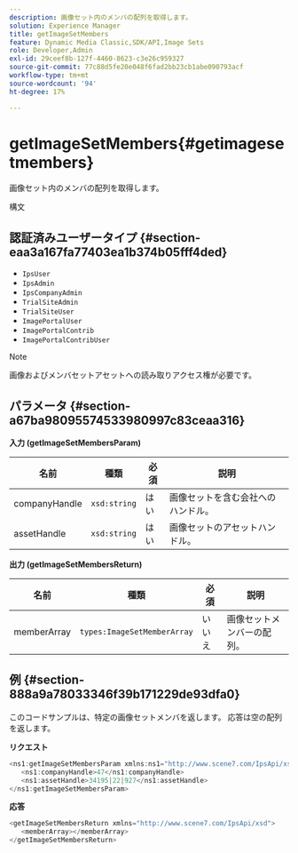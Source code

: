 ```yaml
---
description: 画像セット内のメンバの配列を取得します。
solution: Experience Manager
title: getImageSetMembers
feature: Dynamic Media Classic,SDK/API,Image Sets
role: Developer,Admin
exl-id: 29ceef8b-127f-4460-8623-c3e26c959327
source-git-commit: 77c88d5fe20e048f6fad2bb23cb1abe090793acf
workflow-type: tm+mt
source-wordcount: '94'
ht-degree: 17%

---
```


# getImageSetMembers{#getimagesetmembers}

画像セット内のメンバの配列を取得します。

構文

## 認証済みユーザータイプ {#section-eaa3a167fa77403ea1b374b05fff4ded}

* `IpsUser`
* `IpsAdmin`
* `IpsCompanyAdmin`
* `TrialSiteAdmin`
* `TrialSiteUser`
* `ImagePortalUser`
* `ImagePortalContrib`
* `ImagePortalContribUser`

>[!NOTE]
>
>画像およびメンバセットアセットへの読み取りアクセス権が必要です。

## パラメータ {#section-a67ba98095574533980997c83ceaa316}

**入力 (getImageSetMembersParam)**

| 名前 | 種類 | 必須 | 説明 |
|---|---|---|---|
| companyHandle | `xsd:string` | はい | 画像セットを含む会社へのハンドル。 |
| assetHandle | `xsd:string` | はい | 画像セットのアセットハンドル。 |

**出力 (getImageSetMembersReturn)**

| 名前 | 種類 | 必須 | 説明 |
|---|---|---|---|
| memberArray | `types:ImageSetMemberArray` | いいえ | 画像セットメンバーの配列。 |

## 例 {#section-888a9a78033346f39b171229de93dfa0}

このコードサンプルは、特定の画像セットメンバを返します。 応答は空の配列を返します。

**リクエスト**

```java
<ns1:getImageSetMembersParam xmlns:ns1="http://www.scene7.com/IpsApi/xsd">
   <ns1:companyHandle>47</ns1:companyHandle>
   <ns1:assetHandle>34195|22|927</ns1:assetHandle>
</ns1:getImageSetMembersParam>
```

**応答**

```java
<getImageSetMembersReturn xmlns="http://www.scene7.com/IpsApi/xsd">
   <memberArray></memberArray>
</getImageSetMembersReturn>
```

